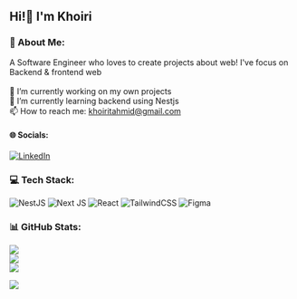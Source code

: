 ## Hi!👋 I'm Khoiri

### 💫 About Me:
A Software Engineer who loves to create projects about web! I've focus on Backend & frontend web<br><br>🔭 I’m currently working on my own projects<br>🌱 I’m currently learning backend using Nestjs<br>📫 How to reach me: khoiritahmid@gmail.com


#### 🌐 Socials:
[![LinkedIn](https://img.shields.io/badge/LinkedIn-%230077B5.svg?logo=linkedin&logoColor=white)](https://linkedin.com/in/www.linkedin.com/in/muhamad-khoiri-tahmid) 

### 💻 Tech Stack:
![NestJS](https://img.shields.io/badge/nestjs-%23E0234E.svg?style=for-the-badge&logo=nestjs&logoColor=white) ![Next JS](https://img.shields.io/badge/Next-black?style=for-the-badge&logo=next.js&logoColor=white) ![React](https://img.shields.io/badge/react-%2320232a.svg?style=for-the-badge&logo=react&logoColor=%2361DAFB) ![TailwindCSS](https://img.shields.io/badge/tailwindcss-%2338B2AC.svg?style=for-the-badge&logo=tailwind-css&logoColor=white) ![Figma](https://img.shields.io/badge/figma-%23F24E1E.svg?style=for-the-badge&logo=figma&logoColor=white)
### 📊 GitHub Stats:
![](https://github-readme-stats.vercel.app/api?username=KhoiriTahmid&theme=dark&hide_border=false&include_all_commits=true&count_private=true)<br/>
![](https://nirzak-streak-stats.vercel.app/?user=KhoiriTahmid&theme=dark&hide_border=false)<br/>
![](https://github-readme-stats.vercel.app/api/top-langs/?username=KhoiriTahmid&theme=dark&hide_border=false&include_all_commits=true&count_private=true&layout=compact)


[![](https://visitcount.itsvg.in/api?id=KhoiriTahmid&icon=0&color=0)](https://visitcount.itsvg.in)

<!-- Proudly created with GPRM ( https://gprm.itsvg.in ) -->
